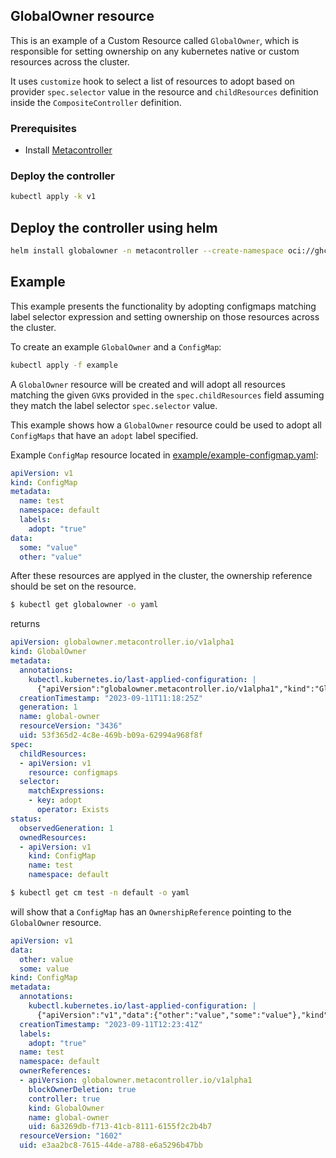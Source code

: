 ## GlobalOwner resource

This is an example of a Custom Resource called `GlobalOwner`, which is responsible for setting ownership on any kubernetes native or custom resources across the cluster.

It uses `customize` hook to select a list of resources to adopt based on provider `spec.selector` value in the resource and `childResources` definition inside the `CompositeController` definition.

### Prerequisites

* Install [Metacontroller](https://github.com/metacontroller/metacontroller)

### Deploy the controller

```sh
kubectl apply -k v1
```

## Deploy the controller using helm

```sh
helm install globalowner -n metacontroller --create-namespace oci://ghcr.io/danil-grigorev/global-owner --version=v0.2.0
```

## Example

This example presents the functionality by adopting configmaps matching label selector expression and setting ownership on those resources across the cluster.

To create an example `GlobalOwner` and a `ConfigMap`:

```sh
kubectl apply -f example
```

A `GlobalOwner` resource will be created and will adopt all resources matching the given `GVK`s provided in the `spec.childResources` field assuming they match the label selector `spec.selector` value.

This example shows how a `GlobalOwner` resource could be used to adopt all `ConfigMaps` that have an `adopt` label specified.

Example `ConfigMap` resource located in [example/example-configmap.yaml](./example/example-configmap.yaml):
```yaml
apiVersion: v1
kind: ConfigMap
metadata:
  name: test
  namespace: default
  labels:
    adopt: "true"
data:
  some: "value"
  other: "value"
```

After these resources are applyed in the cluster, the ownership reference should be set on the resource.

```bash
$ kubectl get globalowner -o yaml
```
returns

```yaml
apiVersion: globalowner.metacontroller.io/v1alpha1
kind: GlobalOwner
metadata:
  annotations:
    kubectl.kubernetes.io/last-applied-configuration: |
      {"apiVersion":"globalowner.metacontroller.io/v1alpha1","kind":"GlobalOwner","metadata":{"annotations":{},"name":"global-owner"},"spec":{"selector":{"matchExpressions":[{"key":"skip","operator":"DoesNotExist"}]}}}
  creationTimestamp: "2023-09-11T11:18:25Z"
  generation: 1
  name: global-owner
  resourceVersion: "3436"
  uid: 53f365d2-4c8e-469b-b09a-62994a968f8f
spec:
  childResources:
  - apiVersion: v1
    resource: configmaps
  selector:
    matchExpressions:
    - key: adopt
      operator: Exists
status:
  observedGeneration: 1
  ownedResources:
  - apiVersion: v1
    kind: ConfigMap
    name: test
    namespace: default
```

```bash
$ kubectl get cm test -n default -o yaml
```
will show that a `ConfigMap` has an `OwnershipReference` pointing to the `GlobalOwner` resource.

```yaml
apiVersion: v1
data:
  other: value
  some: value
kind: ConfigMap
metadata:
  annotations:
    kubectl.kubernetes.io/last-applied-configuration: |
      {"apiVersion":"v1","data":{"other":"value","some":"value"},"kind":"ConfigMap","metadata":{"annotations":{},"labels":{"adopt":"true"},"name":"test","namespace":"default"}}
  creationTimestamp: "2023-09-11T12:23:41Z"
  labels:
    adopt: "true"
  name: test
  namespace: default
  ownerReferences:
  - apiVersion: globalowner.metacontroller.io/v1alpha1
    blockOwnerDeletion: true
    controller: true
    kind: GlobalOwner
    name: global-owner
    uid: 6a3269db-f713-41cb-8111-6155f2c2b4b7
  resourceVersion: "1602"
  uid: e3aa2bc8-7615-44de-a788-e6a5296b47bb
```